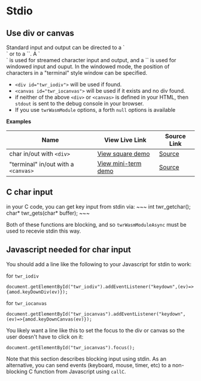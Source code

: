 <h1>Stdio</h1>

<h2>Use div or canvas</h2>
Standard input and output can be directed to a `<div>` or to a `<canvas>`.  A `<div>` is used for streamed character input and output, and a `<canvas>` is used for windowed input and ouput.  In the windowed mode, the position of characters in a "terminal" style window can be specified.

- `<div id="twr_iodiv">` will be used if found.
- `<canvas id="twr_iocanvas">` will be used if it exists and no div found. 
- if neither of the above `<div>` or `<canvas>` is defined in your HTML, then `stdout` is sent to the debug console in your browser.
- If you use `twrWasmModule` options, a forth `null` options is available

**Examples**

| Name | View Live Link | Source Link |
| --------- | ------------ | ----------- |
| char in/out with `<div>` | [View square demo](/examples/dist/stdio-div/index.html) | [Source](https://github.com/twiddlingbits/tiny-wasm-runtime/tree/main/examples/stdio-div) |
|"terminal" in/out with a `<canvas>`|[View mini-term demo](/examples/dist/stdio-canvas/index.html)|[Source](https://github.com/twiddlingbits/tiny-wasm-runtime/tree/main/examples/stdio-canvas)|


<h2>C char input</h2>
in your C code, you can get key input from stdin via:
~~~
int twr_getchar();
char* twr_gets(char* buffer);
~~~

Both of these functions are blocking, and so `twrWasmModuleAsync` must be used to recevie stdin this way.

<h2>Javascript needed for char input</h2>
You should add a line like the following to your Javascript for stdin to work:

for `twr_iodiv`
~~~
document.getElementById("twr_iodiv").addEventListener("keydown",(ev)=>{amod.keyDownDiv(ev)});
~~~

for `twr_iocanvas`
~~~
document.getElementById("twr_iocanvas").addEventListener("keydown",(ev)=>{amod.keyDownCanvas(ev)});
~~~

You likely want a line like this to set the focus to the div or canvas so the user doesn't have to click on it:

~~~
document.getElementById("twr_iocanvas").focus();
~~~

Note that this section describes blocking input using stdin.  As an alternative, you can send events (keyboard, mouse, timer, etc) to a non-blocking C function from Javascript using `callC`.

